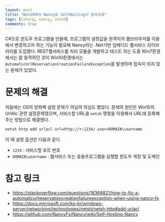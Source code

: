 ```yaml
---
layout: post
title: "Win10에서 Nancy로 SelfHosting시 접속오류"
tags: [csharp, nancy, netsh]
comments: true
---
```


C#으로 윈도우 프로그램을 만들때, 프로그램의 설정값을 원격지의 웹브라우저를 이용해서 변경하고자 하는 기능이 필요해 Nancy라는 .Net기반 임베디드 웹서비스 라이브러리를 도입했다. REST웹서비스를 처리 모듈을 개발하고 테스트 하는 도중 Win7환경에서는 잘 동작하던 것이 Win10환경에서는 ```AutomaticUrlReservationCreationFailureException```을 발생하며 접속이 되지 않는 문제가 있었다. 

# 문제의 해결

처음에는 OS의 방화벽 설정 문제가 아닐까 의심도 했었다. 문제의 원인은 Win10의 UrlAlc 관련 설정문제였으며, 서비스할 URL을 ```netsh``` 명령을 이용해서 URL에 등록해 주는 방법으로 해결했다.

```bash
netsh http add urlacl url=http://+:1234/ user=DOMAIN\username
```

이 때 설정 옵션은 다음과 같다.

* ```1234``` : 서비스할 포트 번호
* ```DOMAIN\username``` : 웹서비스 또는 응용프로그램을 실행할 윈도우 계정 및 도메인

# 참고 링크

* https://stackoverflow.com/questions/18368821/how-to-fix-a-automaticurlreservationcreationfailureexception-when-using-nancy-fx
* https://docs.microsoft.com/ko-kr/windows-server/networking/technologies/netsh/netsh-http#add-urlacl
* https://github.com/NancyFx/Nancy/wiki/Self-Hosting-Nancy
